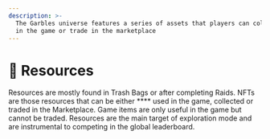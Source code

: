 ```yaml
---
description: >-
  The Garbles universe features a series of assets that players can collect use
  in the game or trade in the marketplace
---
```


# 💎 Resources

Resources are mostly found in Trash Bags or after completing Raids. NFTs are those resources that can be either **** used in the game, collected or traded in the Marketplace. Game items are only useful in the game but cannot be traded. Resources are the main target of exploration mode and are instrumental to competing in the global leaderboard.&#x20;
